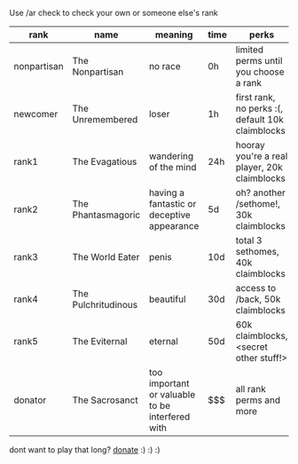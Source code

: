Use /ar check to check your own or someone else's rank


rank | name | meaning | time | perks
---|---|---|---|---|
nonpartisan | The Nonpartisan | no race | 0h | limited perms until you choose a rank
newcomer | The Unremembered | loser | 1h | first rank, no perks :(, default 10k claimblocks
rank1 | The Evagatious | wandering of the mind | 24h | hooray you're a real player, 20k claimblocks
rank2 | The Phantasmagoric | having a fantastic or deceptive appearance | 5d | oh? another /sethome!, 30k claimblocks
rank3 | The World Eater | penis | 10d | total 3 sethomes, 40k claimblocks
rank4 | The Pulchritudinous | beautiful | 30d | access to /back, 50k claimblocks
rank5 | The Eviternal | eternal | 50d | 60k claimblocks, <secret other stuff!>
donator | The Sacrosanct | too important or valuable to be interfered with | $$$ | all rank perms and more


dont want to play that long? [donate](http://zoltritw.buycraft.net/) :) :) :) 
